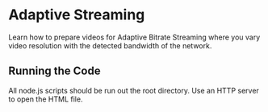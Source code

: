 # Adaptive Streaming

Learn how to prepare videos for Adaptive Bitrate Streaming where you vary
video resolution with the detected bandwidth of the network.  

## Running the Code

All node.js scripts should be run out the root directory.  Use an HTTP server to open the HTML file.
